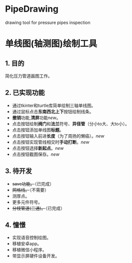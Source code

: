 ﻿# PipeDrawing
drawing tool for pressure pipes inspection
# 单线图(轴测图)绘制工具
## 1. 目的
简化压力管道画图工作。
## 2. 已实现功能
- 通过tkinter和turtle库简单绘制三轴单线图。
- 通过鼠标点击**东南西北上下**按钮绘制线条。
- **撤销**功能,**清屏**功能*new*。
- 点击按钮绘制**阀门**和**法兰**符号、**异径管**（分小to大、大to小）。
- 点击按钮添加单线图**标题**。
- 点击按钮输入前进**长度**（为了周扬的懒癌）。*new*
- 点击按钮实现管线相交时**手动打断**。*new*
- 点击按钮选择**新起点**。*new*
- 点击按钮截图保存。*new*
## 3. 待开发
- ~~save功能。~~（已完成）
- ~~网格线。~~（不需要）
- 测厚点。
- 更多元件符号。
- ~~分枝管道(三通)。~~（已完成）
## 4. 憧憬
- 实现语音控制绘图。
- 移植安卓app。
- 移植微信小程序。
- 带显示屏硬件设备开发。
